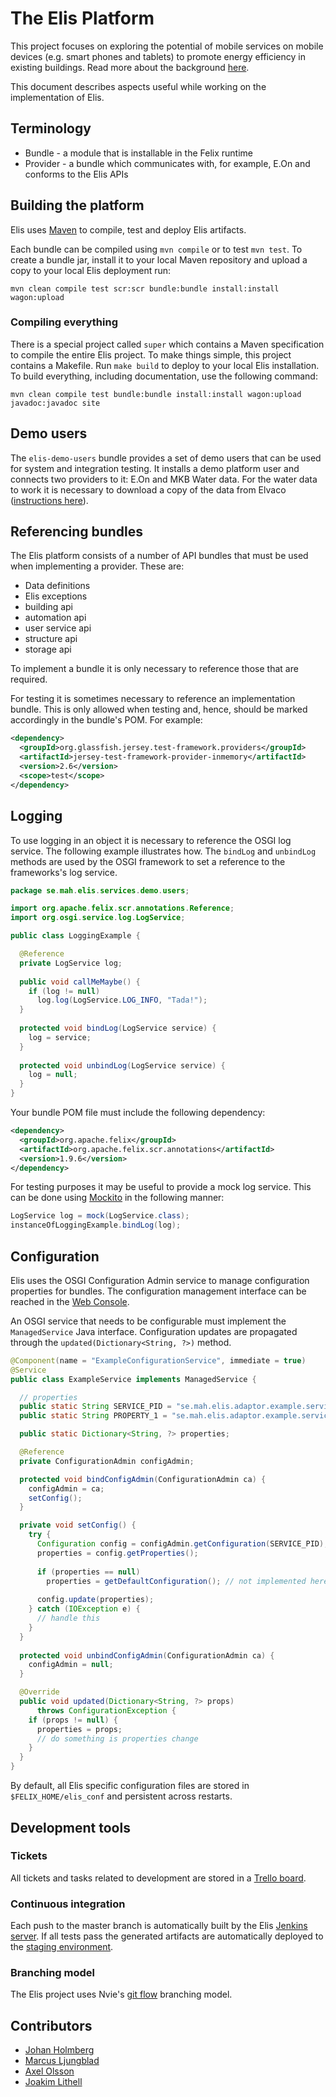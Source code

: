 The Elis Platform
=============

This project focuses on exploring the potential of mobile services on mobile devices (e.g. smart phones and tablets) to promote energy efficiency in existing buildings. Read more about the background [here](http://elis.mah.se).

This document describes aspects useful while working on the implementation of Elis.

## Terminology

* Bundle - a module that is installable in the Felix runtime
* Provider - a bundle which communicates with, for example, E.On and conforms to the Elis APIs

## Building the platform

Elis uses [Maven](http://maven.apache.org/) to compile, test and deploy Elis artifacts. 

Each bundle can be compiled using `mvn compile` or to test `mvn test`. To create a bundle jar, install it to your local Maven repository and upload a copy to your local Elis deployment run: 

`mvn clean compile test scr:scr bundle:bundle install:install wagon:upload`

### Compiling everything

There is a special project called `super` which contains a Maven specification to compile the entire Elis project. To make things simple, this project contains a Makefile. Run `make build` to deploy to your local Elis installation. To build everything, including documentation, use the following command: 

`mvn clean compile test bundle:bundle install:install wagon:upload javadoc:javadoc site`

## Demo users

The `elis-demo-users` bundle provides a set of demo users that can be used for system and integration testing. It installs a demo platform user and connects two providers to it: E.On and MKB Water data. For the water data to work it is necessary to download a copy of the data from Elvaco ([instructions here](https://github.com/medeamalmo/elis-platform/tree/master/felix-configuration#deploying-elis)). 

## Referencing bundles

The Elis platform consists of a number of API bundles that must be used when implementing a provider. These are: 

* Data definitions
* Elis exceptions
* building api
* automation api
* user service api
* structure api
* storage api

To implement a bundle it is only necessary to reference those that are required. 

For testing it is sometimes necessary to reference an implementation bundle. This is only allowed when testing and, hence, should be marked accordingly in the bundle's POM. For example: 

```xml
<dependency>
  <groupId>org.glassfish.jersey.test-framework.providers</groupId>
  <artifactId>jersey-test-framework-provider-inmemory</artifactId>
  <version>2.6</version>
  <scope>test</scope>
</dependency>
```

## Logging

To use logging in an object it is necessary to reference the OSGI log service. The following example illustrates how. The `bindLog` and `unbindLog` methods are used by the OSGI framework to set a reference to the frameworks's log service.

```java
package se.mah.elis.services.demo.users;

import org.apache.felix.scr.annotations.Reference;
import org.osgi.service.log.LogService;

public class LoggingExample {

  @Reference
  private LogService log;
  
  public void callMeMaybe() {
    if (log != null)
      log.log(LogService.LOG_INFO, "Tada!");
  }
  
  protected void bindLog(LogService service) {
    log = service;
  }
  
  protected void unbindLog(LogService service) {
    log = null;
  }
}
```

Your bundle POM file must include the following dependency:

```xml
<dependency>
  <groupId>org.apache.felix</groupId>
  <artifactId>org.apache.felix.scr.annotations</artifactId>
  <version>1.9.6</version>
</dependency>
```

For testing purposes it may be useful to provide a mock log service. This can be done using [Mockito](https://code.google.com/p/mockito/) in the following manner: 

```java
LogService log = mock(LogService.class);
instanceOfLoggingExample.bindLog(log);
```

## Configuration

Elis uses the OSGI Configuration Admin service to manage configuration properties for bundles. The configuration management interface can be reached in the [Web Console](http://195.178.234.87:8080/system/console/configMgr).

An OSGI service that needs to be configurable must implement the `ManagedService` Java interface. Configuration updates are propagated through the `updated(Dictionary<String, ?>)` method. 

```java
@Component(name = "ExampleConfigurationService", immediate = true)
@Service
public class ExampleService implements ManagedService {

  // properties
  public static String SERVICE_PID = "se.mah.elis.adaptor.example.service";
  public static String PROPERTY_1 = "se.mah.elis.adaptor.example.service.some_property";

  public static Dictionary<String, ?> properties;

  @Reference
  private ConfigurationAdmin configAdmin;

  protected void bindConfigAdmin(ConfigurationAdmin ca) {
    configAdmin = ca;
    setConfig();
  }

  private void setConfig() {
    try {
      Configuration config = configAdmin.getConfiguration(SERVICE_PID);
      properties = config.getProperties();
      
      if (properties == null) 
        properties = getDefaultConfiguration(); // not implemented here
      
      config.update(properties);
    } catch (IOException e) {
      // handle this
    }
  }
  
  protected void unbindConfigAdmin(ConfigurationAdmin ca) {
    configAdmin = null;
  }

  @Override
  public void updated(Dictionary<String, ?> props)
      throws ConfigurationException {
    if (props != null) {
      properties = props;
      // do something is properties change
    }   
  }
}
```

By default, all Elis specific configuration files are stored in `$FELIX_HOME/elis_conf` and persistent across restarts. 

## Development tools

### Tickets

All tickets and tasks related to development are stored in a [Trello board](https://trello.com/b/ynkrnje1/platform).

### Continuous integration

Each push to the master branch is automatically built by the Elis [Jenkins server](http://195.178.234.87:8081/). If all tests pass the generated artifacts are automatically deployed to the [staging environment](http://195.178.234.87:8080/). 

### Branching model

The Elis project uses Nvie's [git flow](http://nvie.com/posts/a-successful-git-branching-model/) branching model. 

## Contributors

* [Johan Holmberg](mailto:johan.holmberg@mah.se)
* [Marcus Ljungblad](mailto:marcus@ljungblad.nu)
* [Axel Olsson](mailto:axel.olsson@mah.se)
* [Joakim Lithell](mailto:joakim.lithell@mah.se)

